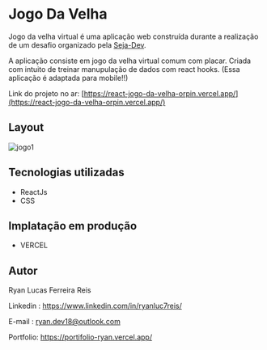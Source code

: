 
# Jogo Da Velha
Jogo da velha virtual  é uma aplicação web construída durante a realização de um desafio organizado pela  [Seja-Dev](https://www.linkedin.com/company/seja-dev/).

A aplicação consiste em jogo da velha virtual comum com placar. Criada com intuito de treinar manupulação de dados com react hooks. (Essa aplicação é adaptada para mobile!!)

Link do projeto no ar: [https://react-jogo-da-velha-orpin.vercel.app/](https://react-jogo-da-velha-orpin.vercel.app/)

## Layout
![jogo1](https://github.com/Ryanluc7reis/Projeto.react-jogo-da-velha/assets/112912919/ae1ddbcf-95b3-41ed-b21c-497ce8679bae)

## Tecnologias utilizadas
* ReactJs
* CSS
## Implatação em produção
*  VERCEL

## Autor

Ryan Lucas Ferreira Reis 

Linkedin : https://www.linkedin.com/in/ryanluc7reis/

E-mail : ryan.dev18@outlook.com

Portfolio: https://portifolio-ryan.vercel.app/


